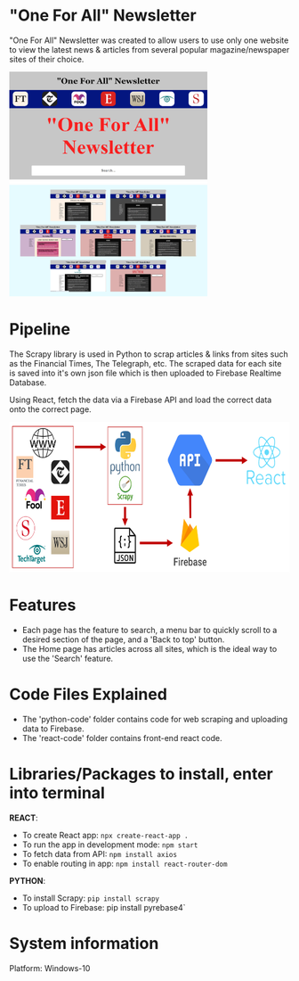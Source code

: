 # "One For All" Newsletter

"One For All" Newsletter was created to allow users to use only one website to view the latest news & articles from several popular magazine/newspaper sites of their choice.

<img src="https://raw.githubusercontent.com/yichen101/Oneforallnewsletter/main/images/Homepage.PNG" width="356" height="200"> <img src="https://raw.githubusercontent.com/yichen101/Oneforallnewsletter/main/images/Tabpages.png" width="356" height="200">

# Pipeline
The Scrapy library is used in Python to scrap articles & links from sites such as the Financial Times, The Telegraph, etc. The scraped data for each site is saved into it's own json file which is then uploaded to Firebase Realtime Database.

Using React, fetch the data via a Firebase API and load the correct data onto the correct page.

<img src="https://raw.githubusercontent.com/yichen101/Oneforallnewsletter/main/images/Pipeline.PNG" width="700" height="270">

# Features
* Each page has the feature to search, a menu bar to quickly scroll to a desired section of the page, and a 'Back to top' button.
* The Home page has articles across all sites, which is the ideal way to use the 'Search' feature.

# Code Files Explained
* The 'python-code' folder contains code for web scraping and uploading data to Firebase.
* The 'react-code' folder contains front-end react code.

# Libraries/Packages to install, enter into terminal
**REACT**:
* To create React app: `npx create-react-app .`
* To run the app in development mode: `npm start` 
* To fetch data from API: `npm install axios`
* To enable routing in app: `npm install react-router-dom`

**PYTHON**:
* To install Scrapy: `pip install scrapy`
* To upload to Firebase: pip install pyrebase4`

# System information
Platform: Windows-10
